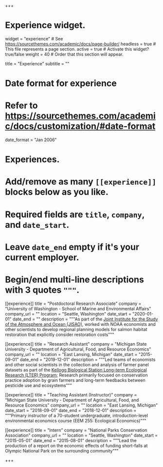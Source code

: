 +++
# Experience widget.
widget = "experience"  # See https://sourcethemes.com/academic/docs/page-builder/
headless = true  # This file represents a page section.
active = true  # Activate this widget? true/false
weight = 40  # Order that this section will appear.

title = "Experience"
subtitle = ""

# Date format for experience
#   Refer to https://sourcethemes.com/academic/docs/customization/#date-format
date_format = "Jan 2006"

# Experiences.
#   Add/remove as many `[[experience]]` blocks below as you like.
#   Required fields are `title`, `company`, and `date_start`.
#   Leave `date_end` empty if it's your current employer.
#   Begin/end multi-line descriptions with 3 quotes `"""`.
[[experience]]
  title = "Postdoctoral Research Associate"
  company = "University of Washington - School of Marine and Environmental Affairs"
  company_url = ""
  location = "Seattle, Washington"
  date_start = "2020-01-01"
  date_end = ""
  description = """As part of the [Joint Institute for the Study of the Atmosphere and Ocean (JISAO)](https://jisao.uw.edu/), worked with NOAA economists and other scientists to develop regional planning models for salmon habitat restoration that explicitly consider restoration costs"""

[[experience]]
  title = "Research Assistant"
  company = "Michigan State University - Department of Agricultural, Food, and Resource Economics"
  company_url = ""
  location = "East Lansing, Michigan"
  date_start = "2015-09-01"
  date_end = "2019-12-01"
  description = """Led teams of economists and other social scientists in the collection and analysis of farmer panel datasets as part of the [Kellogg Biological Station Long-term Ecological Research (LTER) Program](https://lter.kbs.msu.edu/); Research primarily focused on conservation practice adoption by grain farmers and long-term feedbacks between pesticide use and ecosystems"""

[[experience]]
  title = "Teaching Assistant (Instructor)"
  company = "Michigan State University - Department of Agricultural, Food, and Resource Economics"
  company_url = ""
  location = "East Lansing, Michigan"
  date_start = "2018-09-01"
  date_end = "2018-12-01"
  description = """Primary instructor of a 70-student undergraduate, introduction-level environmental economics course (EEM 255: Ecological Economics)"""

[[experience]]
  title = "Intern"
  company = "National Parks Conservation Association"
  company_url = ""
  location = "Seattle, Washington"
  date_start = "2015-05-01"
  date_end = "2015-08-01"
  description = """Lead the production of a report on the economic effects of funding short-falls at Olympic National Park on the surrounding community"""

+++
